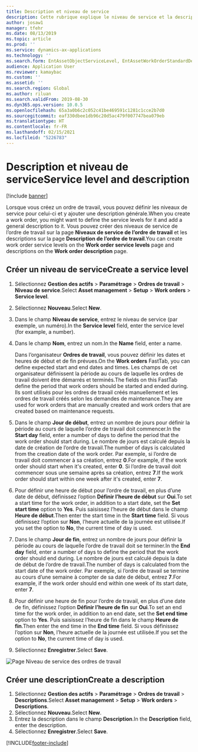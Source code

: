 ```yaml
---
title: Description et niveau de service
description: Cette rubrique explique le niveau de service et la description dans le module Gestion des actifs.
author: josaw1
manager: tfehr
ms.date: 08/13/2019
ms.topic: article
ms.prod: ''
ms.service: dynamics-ax-applications
ms.technology: ''
ms.search.form: EntAssetObjectServiceLevel, EntAssetWorkOrderStandardDescription, EntAssetWorkOrderServiceLevel, EntAssetServiceLevelLookup
audience: Application User
ms.reviewer: kamaybac
ms.custom: ''
ms.assetid: ''
ms.search.region: Global
ms.author: riluan
ms.search.validFrom: 2019-08-30
ms.dyn365.ops.version: 10.0.5
ms.openlocfilehash: 65a3a0b6c2c052c41be469591c1281c1cce2b7d0
ms.sourcegitcommit: eaf330dbee1db96c20d5ac479f007747bea079eb
ms.translationtype: HT
ms.contentlocale: fr-FR
ms.lasthandoff: 02/15/2021
ms.locfileid: "5226783"
---
```

# <a name="service-level-and-description"></a><span data-ttu-id="7936a-103">Description et niveau de service</span><span class="sxs-lookup"><span data-stu-id="7936a-103">Service level and description</span></span>

[!include [banner](../../includes/banner.md)]

 

<span data-ttu-id="7936a-104">Lorsque vous créez un ordre de travail, vous pouvez définir les niveaux de service pour celui-ci et y ajouter une description générale.</span><span class="sxs-lookup"><span data-stu-id="7936a-104">When you create a work order, you might want to define the service levels for it and add a general description to it.</span></span> <span data-ttu-id="7936a-105">Vous pouvez créer des niveaux de service de l’ordre de travail sur la page **Niveaux de service de l’ordre de travail** et les descriptions sur la page **Description de l’ordre de travail**.</span><span class="sxs-lookup"><span data-stu-id="7936a-105">You can create work order service levels on the **Work order service levels** page and descriptions on the **Work order description** page.</span></span>

## <a name="create-a-service-level"></a><span data-ttu-id="7936a-106">Créer un niveau de service</span><span class="sxs-lookup"><span data-stu-id="7936a-106">Create a service level</span></span>

1. <span data-ttu-id="7936a-107">Sélectionnez **Gestion des actifs** \> **Paramétrage** \> **Ordres de travail** \> **Niveau de service**.</span><span class="sxs-lookup"><span data-stu-id="7936a-107">Select **Asset management** \> **Setup** \> **Work orders** \> **Service level**.</span></span>
2. <span data-ttu-id="7936a-108">Sélectionnez **Nouveau**.</span><span class="sxs-lookup"><span data-stu-id="7936a-108">Select **New**.</span></span>
3. <span data-ttu-id="7936a-109">Dans le champ **Niveau de service**, entrez le niveau de service (par exemple, un numéro).</span><span class="sxs-lookup"><span data-stu-id="7936a-109">In the **Service level** field, enter the service level (for example, a number).</span></span>
4. <span data-ttu-id="7936a-110">Dans le champ **Nom**, entrez un nom.</span><span class="sxs-lookup"><span data-stu-id="7936a-110">In the **Name** field, enter a name.</span></span>

    <span data-ttu-id="7936a-111">Dans l’organisateur **Ordres de travail**, vous pouvez définir les dates et heures de début et de fin prévues.</span><span class="sxs-lookup"><span data-stu-id="7936a-111">On the **Work orders** FastTab, you can define expected start and end dates and times.</span></span> <span data-ttu-id="7936a-112">Les champs de cet organisateur définissent la période au cours de laquelle les ordres de travail doivent être démarrés et terminés.</span><span class="sxs-lookup"><span data-stu-id="7936a-112">The fields on this FastTab define the period that work orders should be started and ended during.</span></span> <span data-ttu-id="7936a-113">Ils sont utilisés pour les ordres de travail créés manuellement et les ordres de travail créés selon les demandes de maintenance.</span><span class="sxs-lookup"><span data-stu-id="7936a-113">They are used for work orders that are manually created and work orders that are created based on maintenance requests.</span></span> 

5. <span data-ttu-id="7936a-114">Dans le champ **Jour de début**, entrez un nombre de jours pour définir la période au cours de laquelle l’ordre de travail doit commencer.</span><span class="sxs-lookup"><span data-stu-id="7936a-114">In the **Start day** field, enter a number of days to define the period that the work order should start during.</span></span> <span data-ttu-id="7936a-115">Le nombre de jours est calculé depuis la date de création de l’ordre de travail.</span><span class="sxs-lookup"><span data-stu-id="7936a-115">The number of days is calculated from the creation date of the work order.</span></span> <span data-ttu-id="7936a-116">Par exemple, si l’ordre de travail doit commencer à sa création, entrez **0**.</span><span class="sxs-lookup"><span data-stu-id="7936a-116">For example, if the work order should start when it's created, enter **0**.</span></span> <span data-ttu-id="7936a-117">Si l’ordre de travail doit commencer sous une semaine après sa création, entrez **7**.</span><span class="sxs-lookup"><span data-stu-id="7936a-117">If the work order should start within one week after it's created, enter **7**.</span></span>
6. <span data-ttu-id="7936a-118">Pour définir une heure de début pour l’ordre de travail, en plus d’une date de début, définissez l’option **Définir l’heure de début** sur **Oui**.</span><span class="sxs-lookup"><span data-stu-id="7936a-118">To set a start time for the work order, in addition to a start date, set the **Set start time** option to **Yes**.</span></span> <span data-ttu-id="7936a-119">Puis saisissez l’heure de début dans le champ **Heure de début**.</span><span class="sxs-lookup"><span data-stu-id="7936a-119">Then enter the start time in the **Start time** field.</span></span> <span data-ttu-id="7936a-120">Si vous définissez l’option sur **Non**, l’heure actuelle de la journée est utilisée.</span><span class="sxs-lookup"><span data-stu-id="7936a-120">If you set the option to **No**, the current time of day is used.</span></span>
7. <span data-ttu-id="7936a-121">Dans le champ **Jour de fin**, entrez un nombre de jours pour définir la période au cours de laquelle l’ordre de travail doit se terminer.</span><span class="sxs-lookup"><span data-stu-id="7936a-121">In the **End day** field, enter a number of days to define the period that the work order should end during.</span></span> <span data-ttu-id="7936a-122">Le nombre de jours est calculé depuis la date de début de l’ordre de travail.</span><span class="sxs-lookup"><span data-stu-id="7936a-122">The number of days is calculated from the start date of the work order.</span></span> <span data-ttu-id="7936a-123">Par exemple, si l’ordre de travail se termine au cours d’une semaine à compter de sa date de début, entrez **7**.</span><span class="sxs-lookup"><span data-stu-id="7936a-123">For example, if the work order should end within one week of its start date, enter **7**.</span></span>
8. <span data-ttu-id="7936a-124">Pour définir une heure de fin pour l’ordre de travail, en plus d’une date de fin, définissez l’option **Définir l’heure de fin** sur **Oui**.</span><span class="sxs-lookup"><span data-stu-id="7936a-124">To set an end time for the work order, in addition to an end date, set the **Set end time** option to **Yes**.</span></span> <span data-ttu-id="7936a-125">Puis saisissez l’heure de fin dans le champ **Heure de fin**.</span><span class="sxs-lookup"><span data-stu-id="7936a-125">Then enter the end time in the **End time** field.</span></span> <span data-ttu-id="7936a-126">Si vous définissez l’option sur **Non**, l’heure actuelle de la journée est utilisée.</span><span class="sxs-lookup"><span data-stu-id="7936a-126">If you set the option to **No**, the current time of day is used.</span></span>
9. <span data-ttu-id="7936a-127">Sélectionnez **Enregistrer**.</span><span class="sxs-lookup"><span data-stu-id="7936a-127">Select **Save**.</span></span>

![Page Niveau de service des ordres de travail](media/19-setup-for-work-orders.png)

## <a name="create-a-description"></a><span data-ttu-id="7936a-129">Créer une description</span><span class="sxs-lookup"><span data-stu-id="7936a-129">Create a description</span></span>

1. <span data-ttu-id="7936a-130">Sélectionnez **Gestion des actifs** \> **Paramétrage** \> **Ordres de travail** \> **Descriptions**.</span><span class="sxs-lookup"><span data-stu-id="7936a-130">Select **Asset management** \> **Setup** \> **Work orders** \> **Descriptions**.</span></span>
2. <span data-ttu-id="7936a-131">Sélectionnez **Nouveau**.</span><span class="sxs-lookup"><span data-stu-id="7936a-131">Select **New**.</span></span>
3. <span data-ttu-id="7936a-132">Entrez la description dans le champ **Description**.</span><span class="sxs-lookup"><span data-stu-id="7936a-132">In the **Description** field, enter the description.</span></span>
4. <span data-ttu-id="7936a-133">Sélectionnez **Enregistrer**.</span><span class="sxs-lookup"><span data-stu-id="7936a-133">Select **Save**.</span></span>


[!INCLUDE[footer-include](../../../includes/footer-banner.md)]